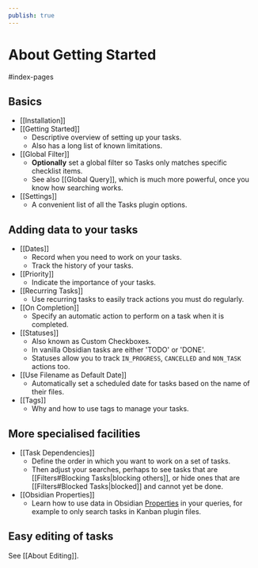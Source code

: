 ```yaml
---
publish: true
---
```


# About Getting Started

<span class="related-pages">#index-pages</span>

## Basics

- [[Installation]]
- [[Getting Started]]
  - Descriptive overview of setting up your tasks.
  - Also has a long list of known limitations.
- [[Global Filter]]
  - **Optionally** set a global filter so Tasks only matches specific checklist items.
  - See also [[Global Query]], which is much more powerful, once you know how searching works.
- [[Settings]]
  - A convenient list of all the Tasks plugin options.

## Adding data to your tasks

- [[Dates]]
  - Record when you need to work on your tasks.
  - Track the history of your tasks.
- [[Priority]]
  - Indicate the importance of your tasks.
- [[Recurring Tasks]]
  - Use recurring tasks to easily track actions you must do regularly.
- [[On Completion]]
  - Specify an automatic action to perform on a task when it is completed.
- [[Statuses]]
  - Also known as Custom Checkboxes.
  - In vanilla Obsidian tasks are either 'TODO' or 'DONE'.
  - Statuses allow you to track `IN_PROGRESS`, `CANCELLED` and `NON_TASK` actions too.
- [[Use Filename as Default Date]]
  - Automatically set a scheduled date for tasks based on the name of their files.
- [[Tags]]
  - Why and how to use tags to manage your tasks.

## More specialised facilities

- [[Task Dependencies]]
  - Define the order in which you want to work on a set of tasks.
  - Then adjust your searches, perhaps to see tasks that are [[Filters#Blocking Tasks|blocking others]], or hide ones that are [[Filters#Blocked Tasks|blocked]] and cannot yet be done.
- [[Obsidian Properties]]
  - Learn how to use data in Obsidian [Properties](https://help.obsidian.md/Editing+and+formatting/Properties) in your queries, for example to only search tasks in Kanban plugin files.

## Easy editing of tasks

See [[About Editing]].
